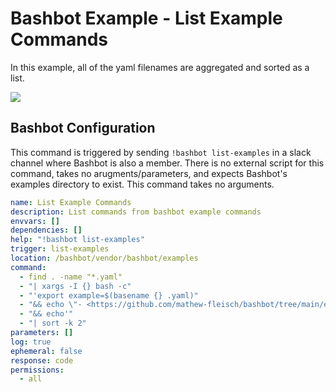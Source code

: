 # Bashbot Example - List Example Commands

In this example, all of the yaml filenames are aggregated and sorted as a list.

<img src="https://i.imgur.com/e4nEuSE.gif">

## Bashbot Configuration

This command is triggered by sending `!bashbot list-examples` in a slack channel where Bashbot is also a member. There is no external script for this command, takes no arugments/parameters, and expects Bashbot's examples directory to exist. This command takes no arguments.

```yaml
name: List Example Commands
description: List commands from bashbot example commands
envvars: []
dependencies: []
help: "!bashbot list-examples"
trigger: list-examples
location: /bashbot/vendor/bashbot/examples
command:
  - find . -name "*.yaml"
  - "| xargs -I {} bash -c"
  - "'export example=$(basename {} .yaml)"
  - "&& echo \"- <https://github.com/mathew-fleisch/bashbot/tree/main/examples/$example|$example>\""
  - "&& echo'"
  - "| sort -k 2"
parameters: []
log: true
ephemeral: false
response: code
permissions:
  - all
```
